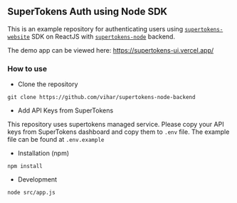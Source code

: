 ## SuperTokens Auth using Node SDK

This is an example repository for authenticating users using [`supertokens-website`](https://github.com/supertokens/supertokens-website) SDK on ReactJS with [`supertokens-node`](https://github.com/supertokens/supertokens-node) backend.

The demo app can be viewed here: https://supertokens-ui.vercel.app/

### How to use

- Clone the repository

```
git clone https://github.com/vihar/supertokens-node-backend
```

- Add API Keys from SuperTokens

This repository uses supertokens managed service. Please copy your API keys from SuperTokens dashboard and copy them to `.env` file. The example file can be found at `.env.example`

- Installation (npm)

```
npm install
```

- Development

```
node src/app.js
```
